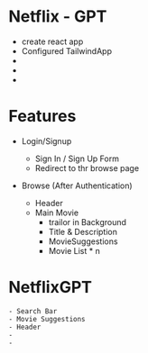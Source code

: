 # Netflix - GPT
- create react app
- Configured TailwindApp
- 
- 
- 


# Features
- Login/Signup
    - Sign In / Sign Up Form
    - Redirect to thr browse page

- Browse (After Authentication)
    - Header
    - Main Movie
        - trailor in Background
        - Title & Description 
        - MovieSuggestions
         - Movie List * n
# NetflixGPT
    - Search Bar
    - Movie Suggestions
    - Header
    - 
    - 